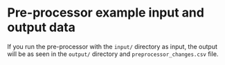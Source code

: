 # Pre-processor example input and output data

If you run the pre-processor with the `input/` directory as input, the output will be as seen in the `output/` directory and `preprocessor_changes.csv` file.
